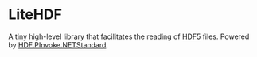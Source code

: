 # LiteHDF
A tiny high-level library that facilitates the reading of [HDF5](https://en.wikipedia.org/wiki/Hierarchical_Data_Format) files. Powered by [HDF.PInvoke.NETStandard](https://github.com/surban/HDF.PInvoke).
